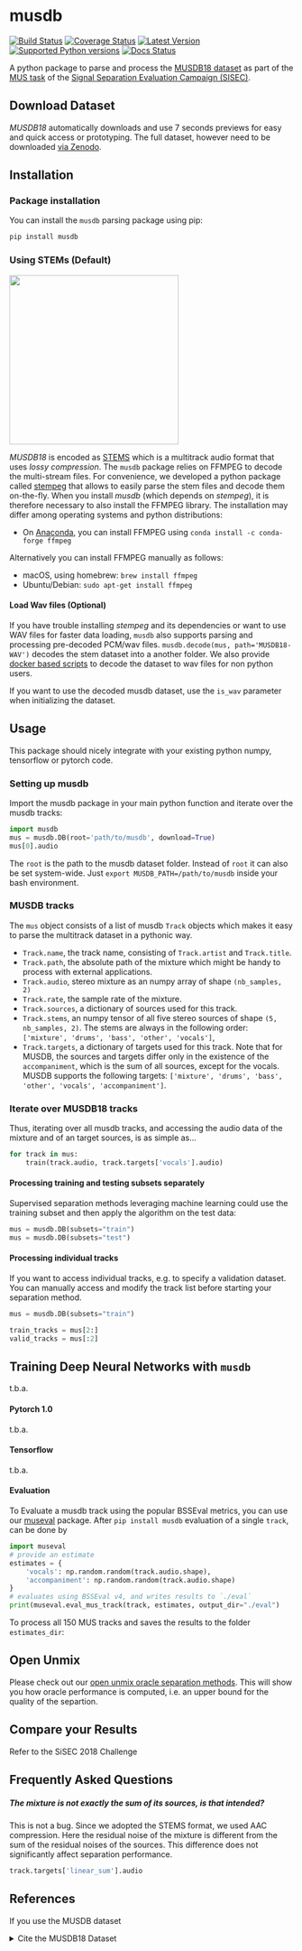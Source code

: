 # musdb

[![Build Status](https://travis-ci.org/sigsep/sigsep-mus-db.svg?branch=master)](https://travis-ci.org/sigsep/sigsep-mus-db)
[![Coverage Status](https://coveralls.io/repos/github/sigsep/sigsep-mus-db/badge.svg?branch=master)](https://coveralls.io/github/sigsep/sigsep-mus-db?branch=master)
[![Latest Version](https://img.shields.io/pypi/v/musdb.svg)](https://pypi.python.org/pypi/musdb/)
[![Supported Python versions](https://img.shields.io/pypi/pyversions/musdb.svg)](https://pypi.python.org/pypi/musdb/)
[![Docs Status](https://readthedocs.org/projects/musdb/badge/?version=latest)](https://musdb.readthedocs.org/en/latest/)


A python package to parse and process the [MUSDB18 dataset](https://sigsep.github.io/musdb) as part of the [MUS task](https://sisec.inria.fr/home/2018-professionally-produced-music-recordings/) of the [Signal Separation Evaluation Campaign (SISEC)](https://sisec.inria.fr/).

## Download Dataset

_MUSDB18_ automatically downloads and use 7 seconds previews for easy and quick access or prototyping. The full dataset, however need to be downloaded [via Zenodo](https://sigsep.github.io/musdb).

## Installation

### Package installation

You can install the `musdb` parsing package using pip:

```bash
pip install musdb
```

### Using STEMs (Default)

<img src="https://sigsep.github.io/assets/img/stems.a411b49d.png" width="300"/>

_MUSDB18_ is encoded as [STEMS](http://www.stems-music.com/) which is a multitrack audio format that uses _lossy compression_. The `musdb` package relies on FFMPEG to decode the multi-stream files. For convenience, we developed a python package called [stempeg](https://github.com/faroit/stempeg) that allows to easily parse the stem files and decode them on-the-fly.
When you install _musdb_ (which depends on _stempeg_), it is therefore necessary to also install the FFMPEG library. The installation may differ among operating systems and python distributions:

* On [Anaconda](https://anaconda.org), you can install FFMPEG using `conda install -c conda-forge ffmpeg`

Alternatively you can install FFMPEG manually as follows:

* macOS, using homebrew: `brew install ffmpeg`
* Ubuntu/Debian: `sudo apt-get install ffmpeg `

#### Load Wav files (Optional)

If you have trouble installing _stempeg_ and its dependencies or want to use WAV files for faster data loading, `musdb` also supports parsing and processing pre-decoded PCM/wav files. `musdb.decode(mus, path='MUSDB18-WAV')` decodes the stem dataset into a another folder. We also provide [docker based scripts](https://github.com/sigsep/sigsep-mus-io) to decode the dataset to wav files for non python users.

If you want to use the decoded musdb dataset, use the `is_wav` parameter when initializing the dataset.

## Usage

This package should nicely integrate with your existing python numpy, tensorflow or pytorch code.

### Setting up musdb

Import the musdb package in your main python function and iterate over the musdb tracks:

```python
import musdb
mus = musdb.DB(root='path/to/musdb', download=True)
mus[0].audio
```

The ```root``` is the path to the musdb dataset folder. Instead of ```root``` it can also be set system-wide. Just ```export MUSDB_PATH=/path/to/musdb``` inside your bash environment.

### MUSDB tracks

The `mus` object consists of a list of musdb ```Track``` objects which makes it easy to parse the multitrack dataset in a pythonic way.

 - ```Track.name```, the track name, consisting of `Track.artist` and `Track.title`.
 - ```Track.path```, the absolute path of the mixture which might be handy to process with external applications.
 - ```Track.audio```, stereo mixture as an numpy array of shape `(nb_samples, 2)`
 - ```Track.rate```, the sample rate of the mixture.
 - ```Track.sources```, a dictionary of sources used for this track.
 - ```Track.stems```, an numpy tensor of all five stereo sources of shape `(5, nb_samples, 2)`. The stems are always in the following order: `['mixture', 'drums', 'bass', 'other', 'vocals']`,
 - ```Track.targets```, a dictionary of targets used for this track.
Note that for MUSDB, the sources and targets differ only in the existence of the `accompaniment`, which is the sum of all sources, except for the vocals. MUSDB supports the following targets: `['mixture', 'drums', 'bass', 'other', 'vocals', 'accompaniment']`.

### Iterate over MUSDB18 tracks

Thus, iterating over all musdb tracks, and accessing the audio data of the mixture and of an target sources, is as simple as...

```python
for track in mus:
    train(track.audio, track.targets['vocals'].audio)
```

#### Processing training and testing subsets separately

Supervised separation methods leveraging machine learning could use the training subset and then apply the algorithm on the test data:

```python
mus = musdb.DB(subsets="train")
mus = musdb.DB(subsets="test")
```

#### Processing individual tracks

If you want to access individual tracks, e.g. to specify a validation dataset. You can manually access and modify the track list before starting your separation method.

```python
mus = musdb.DB(subsets="train")

train_tracks = mus[2:]
valid_tracks = mus[:2]
```

## Training Deep Neural Networks with `musdb`

t.b.a.

#### Pytorch 1.0

t.b.a.

#### Tensorflow

t.b.a.


#### Evaluation

To Evaluate a musdb track using the popular BSSEval metrics, you can use our [museval](https://github.com/sigsep/sigsep-mus-eval) package. After `pip install musdb` evaluation of a single `track`, can be done by

```python
import museval
# provide an estimate
estimates = {
    'vocals': np.random.random(track.audio.shape),
    'accompaniment': np.random.random(track.audio.shape)
}
# evaluates using BSSEval v4, and writes results to `./eval`
print(museval.eval_mus_track(track, estimates, output_dir="./eval")
```

To process all 150 MUS tracks and saves the results to the folder ```estimates_dir```:


## Open Unmix

Please check out our [open unmix oracle separation methods](https://github.com/sigsep/sigsep-mus-oracle).
This will show you how oracle performance is computed, i.e. an upper bound for the quality of the separtion.

## Compare your Results

Refer to the SiSEC 2018 Challenge 

## Frequently Asked Questions

##### The mixture is not exactly the sum of its sources, is that intended?

This is not a bug. Since we adopted the STEMS format, we used AAC compression. Here the residual noise of the mixture is different from the sum of the residual noises of the sources. This difference does not significantly affect separation performance.

```python
track.targets['linear_sum'].audio
```

## References

If you use the MUSDB dataset

<details><summary>Cite the MUSDB18 Dataset</summary>
<p>

```latex
@misc{musdb18,
  author       = {Rafii, Zafar and
                  Liutkus, Antoine and
                  Fabian-Robert St{\"o}ter and
                  Mimilakis, Stylianos Ioannis and
                  Bittner, Rachel},
  title        = {The {MUSDB18} corpus for music separation},
  month        = dec,
  year         = 2017,
  doi          = {10.5281/zenodo.1117372},
  url          = {https://doi.org/10.5281/zenodo.1117372}
}
```

</p>
</details>


